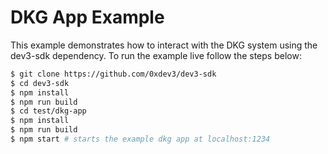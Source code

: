 # DKG App Example

This example demonstrates how to interact with the DKG system using the dev3-sdk dependency.
To run the example live follow the steps below:

```bash
$ git clone https://github.com/0xdev3/dev3-sdk
$ cd dev3-sdk
$ npm install
$ npm run build
$ cd test/dkg-app
$ npm install
$ npm run build
$ npm start # starts the example dkg app at localhost:1234
```
